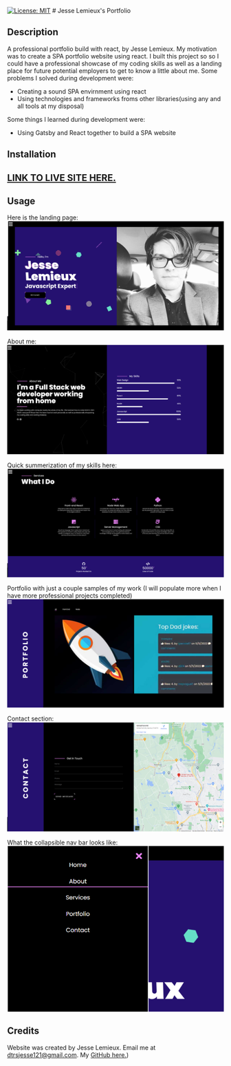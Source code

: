 [![License: MIT](https://img.shields.io/badge/License-MIT-yellow.svg)](https://opensource.org/licenses/MIT) # Jesse Lemieux's Portfolio

## Description

A professional portfolio build with react, by Jesse Lemieux. My motivation was to create a SPA portfolio website using react. I built this project so
so I could have a professional showcase of my coding skills as well as a landing place for future potential employers to get to know a little about me.
Some problems I solved during development were:
- Creating a sound SPA envirnment using react
- Using technologies and frameworks froms other libraries(using any and all tools at my disposal)

Some things I learned during development were:
- Using Gatsby and React together to build a SPA website

## Installation

## [LINK TO LIVE SITE HERE.](https://github.com/Jesse-Lemieux)

## Usage

Here is the landing page:
![Landing Page](content/images/scrnshots/hero.png)

About me: 
![About Me](content/images/scrnshots/about.png)

Quick summerization of my skills here:
![Skills](content/images/scrnshots/skills.png)

Portfolio with just a couple samples of my work (I will populate more when I have more professional projects completed)
![Portfolio](content/images/scrnshots/portfolio.png)

Contact section:
![Contact](content/images/scrnshots/contact.png)

What the collapsible nav bar looks like: 
![Contact](content/images/scrnshots/nav.png)

## Credits

Website was created by Jesse Lemieux.
Email me at dtrsjesse121@gmail.com. 
My [GitHub here.](https://github.com/Jesse-Lemieux))
